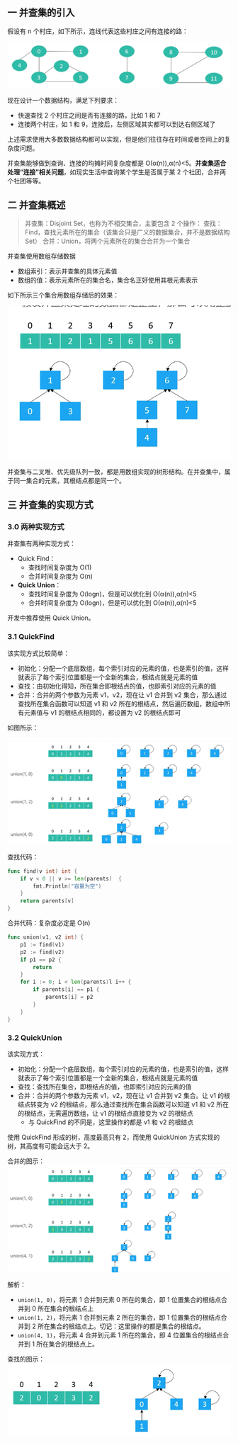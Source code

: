 ## 一 并查集的引入

假设有 n 个村庄，如下所示，连线代表这些村庄之间有连接的路：

![](../images/structure/union-01.png)

现在设计一个数据结构，满足下列要求：

-   快速查找 2 个村庄之间是否有连接的路，比如 1 和 7
-   连接两个村庄，如 1 和 9，连接后，左侧区域其实都可以到达右侧区域了

上述需求使用大多数数据结构都可以实现，但是他们往往存在时间或者空间上的复杂度问题。

并查集能够做到查询、连接的均摊时间复杂度都是 O(α(n)),α(n)<5。**并查集适合处理“连接”相关问题**，如现实生活中查询某个学生是否属于某 2 个社团，合并两个社团等等。

## 二 并查集概述

> 并查集：Disjoint Set，也称为不相交集合，主要包含 2 个操作：
> 查找：Find，查找元素所在的集合（该集合只是广义的数据集合，并不是数据结构 Set）
> 合并：Union，将两个元素所在的集合合并为一个集合

并查集使用数组存储数据

-   数组索引：表示并查集的具体元素值
-   数组的值：表示元素所在的集合名，集合名正好使用其根元素表示

如下所示三个集合用数组存储后的效果：

![](../images/structure/union-02.png)

并查集与二叉堆、优先级队列一致，都是用数组实现的树形结构。在并查集中，属于同一集合的元素，其根结点都是同一个。

## 三 并查集的实现方式

### 3.0 两种实现方式

并查集有两种实现方式：

-   Quick Find：
    -   查找时间复杂度为 O(1)
    -   合并时间复杂度为 O(n)
-   **Quick Union**：
    -   查找时间复杂度为 O(logn)，但是可以优化到 O(α(n)),α(n)<5
    -   合并时间复杂度为 O(logn)，但是可以优化到 O(α(n)),α(n)<5

开发中推荐使用 Quick Union。

### 3.1 QuickFind

该实现方式比较简单：

-   初始化：分配一个底层数组，每个索引对应的元素的值，也是索引的值，这样就表示了每个索引位置都是一个全新的集合，根结点就是元素的值
-   查找：由初始化得知，所在集合即根结点的值，也即索引对应的元素的值
-   合并：合并的两个参数为元素 v1，v2，现在让 v1 合并到 v2 集合，那么通过查找所在集合函数可以知道 v1 和 v2 所在的根结点，然后遍历数组，数组中所有元素值与 v1 的根结点相同的，都设置为 v2 的根结点即可

如图所示：

![](../images/structure/union-03.png)

查找代码：

```go
func find(v int) int {
    if v < 0 || v >= len(parents)  {
        fmt.Println("容量为空")
    }
    return parents[v]
}
```

合并代码：复杂度必定是 O(n)

```go
func union(v1, v2 int) {
    p1 := find(v1)
    p2 := find(v2)
    if p1 == p2 {
        return
    }
    for i := 0; i < len(parents)l i++ {
        if parents[i] == p1 {
            parents[i] = p2
        }
    }
}
```

### 3.2 QuickUnion

该实现方式：

-   初始化：分配一个底层数组，每个索引对应的元素的值，也是索引的值，这样就表示了每个索引位置都是一个全新的集合，根结点就是元素的值
-   查找：查找所在集合，即根结点的值，也即索引对应的元素的值
-   合并：合并的两个参数为元素 v1，v2，现在让 v1 合并到 v2 集合。让 v1 的根结点转变为 v2 的根结点，那么通过查找所在集合函数可以知道 v1 和 v2 所在的根结点，无需遍历数组，让 v1 的根结点直接变为 v2 的根结点
    -   与 QuickFind 的不同是，这里操作的都是 v1 和 v2 的根结点

使用 QuickFind 形成的树，高度最高只有 2，而使用 QuickUnion 方式实现的树，其高度有可能会远大于 2。

合并的图示：  
![](../images/structure/union-04.png)

解析：

-   `union(1, 0)`，将元素 1 合并到元素 0 所在的集合，即 1 位置集合的根结点合并到 0 所在集合的根结点上
-   `union(1, 2)`，将元素 1 合并到元素 2 所在的集合，即 1 位置集合的根结点合并到 2 所在集合的根结点上。切记：这里操作的都是集合的根结点。
-   `union(4, 1)`，将元素 4 合并到元素 1 所在的集合，即 4 位置集合的根结点合并到 1 所在集合的根结点上。

查找的图示：  
![](../images/structure/union-05.png)
